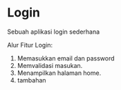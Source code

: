 # Login
Sebuah aplikasi login sederhana

Alur Fitur Login:
1. Memasukkan email dan password
2. Memvalidasi masukan.
3. Menampilkan halaman home.
4. tambahan
